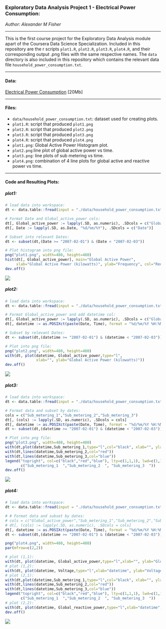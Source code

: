 ### Exploratory Data Analysis Project 1 - Electrical Power Consumption: 

*Author: Alexander M Fisher*  

 **********
 
This is the first course project for the Exploratory Data Analysis module apart of the Coursera Data Science Specialization. Included in this repository are the r scripts `plot1.R`, `plot2.R`, `plot3.R`, `plot4.R`, and their corresponding output .png files with the same respective names. The `data` directory is also included in this repository which contains the relevant data file `household_power_consumption.txt`. 

**********

#### Data:

[Electrical Power Consumption](https://d396qusza40orc.cloudfront.net/exdata%2Fdata%2Fhousehold_power_consumption.zip) [20Mb]

**********

#### Files:

- `data/household_power_consumption.txt`: dataset used for creating plots.
- `plot1.R`: script that produced `plot1.png`
- `plot2.R`: script that produced `plot2.png`
- `plot3.R`: script that produced `plot3.png`
- `plot4.R`: script that produced `plot4.png`
- `plot1.png`: Global Active Power Histogram plot.
- `plot2.png`:line plot of global active power vs time.
- `plot3.png`: line plots of sub metering vs time.
- `plot4.png`: combination of 4 line plots for global active and reactive power vs time. 

**********

#### Code and Resulting Plots:

##### plot1:

```r
# load data into workspace:
dt <- data.table::fread(input = "./data/household_power_consumption.txt", na.strings="?")

# Format Date and Global_active_power cols:
dt[, Global_active_power := lapply(.SD, as.numeric), .SDcols = c("Global_active_power")]
dt[, Date := lapply(.SD, as.Date, "%d/%m/%Y"), .SDcols = c("Date")]

# Subset into relevant Dates:
dt <- subset(dt,(Date >= "2007-02-01") & (Date < "2007-02-03"))

# Plot histogram into png file:
png("plot1.png", width=480, height=480)
hist(dt[, Global_active_power], main="Global Active Power", 
     xlab="Global Active Power (kilowatts)", ylab="Frequency", col="Red")
dev.off()
```

![](plot1.png)

##### plot2:

```r
# load data into workspace:
dt <- data.table::fread(input = "./data/household_power_consumption.txt", na.strings="?")

# Format Global_active_power and add datetime col:
dt[, Global_active_power := lapply(.SD, as.numeric), .SDcols = c("Global_active_power")]
dt[, datetime := as.POSIXct(paste(Date, Time), format = "%d/%m/%Y %H:%M:%S")]

# Subset by relevant Dates:
dt <- subset(dt,(datetime >= "2007-02-01") & (datetime < "2007-02-03"))

# Plot into png file:
png("plot2.png", width=480, height=480)
with(dt, plot(datetime, Global_active_power,type="l", 
              xlab="", ylab="Global Active Power (kilowatts)"))
dev.off()
```

![](plot2.png)

##### plot3:

```r
# load data into workspace:
dt <- data.table::fread(input = "./data/household_power_consumption.txt", na.strings="?")

# Format data and subset by dates:
cols = c("Sub_metering_1","Sub_metering_2","Sub_metering_3")
dt[, (cols) := lapply(.SD, as.numeric), .SDcols = cols]
dt[, datetime := as.POSIXct(paste(Date, Time), format = "%d/%m/%Y %H:%M:%S")]
dt <- subset(dt,(datetime >= "2007-02-01") & (datetime < "2007-02-03"))

# Plot into png file:
png("plot3.png", width=480, height=480)
with(dt,plot(datetime,Sub_metering_1,type="l",col="black", xlab="", ylab="Energy sub metering"))
with(dt,lines(datetime,Sub_metering_2,col="red"))
with(dt,lines(datetime,Sub_metering_3,col="blue"))
legend("topright", col=c("black","red","blue"), lty=c(1,1,1), lwd=c(1,1,1), 
       c("Sub_metering_1  ","Sub_metering_2  ", "Sub_metering_3  "))
dev.off()
```

![](plot3.png)


##### plot4:

```r
# load data into workspace:
dt <- data.table::fread(input = "./data/household_power_consumption.txt", na.strings="?")

# # Format data and subset by dates:
# cols = c("Global_active_power","Sub_metering_1","Sub_metering_2","Sub_metering_3","Voltage","Global_reactive_power")
# dt[, (cols) := lapply(.SD, as.numeric), .SDcols = cols]
dt[, datetime := as.POSIXct(paste(Date, Time), format = "%d/%m/%Y %H:%M:%S")]
dt <- subset(dt,(datetime >= "2007-02-01") & (datetime < "2007-02-03"))

png("plot4.png", width=480, height=480)
par(mfrow=c(2,2))

# plot (1,1):
with(dt, plot(datetime, Global_active_power,type="l",xlab="", ylab="Global Active Power"))
# plot (1,2):
with(dt, plot(datetime, Voltage,type="l",xlab="datetime", ylab="Voltage"))
# plot (2,1):
with(dt,plot(datetime,Sub_metering_1,type="l",col="black", xlab="", ylab="Energy sub metering"))
with(dt,lines(datetime,Sub_metering_2,col="red"))
with(dt,lines(datetime,Sub_metering_3,col="blue"))
legend("topright", col=c("black","red","blue"), lty=c(1,1,1), lwd=c(1,1,1), bty="n",cex=0.9, 
       c("Sub_metering_1  ","Sub_metering_2  ", "Sub_metering_3  "))
# plot (2,2):
with(dt, plot(datetime, Global_reactive_power,type="l",xlab="datetime", ylab="Global_reactive_power"))
dev.off()
```

![](plot4.png)







